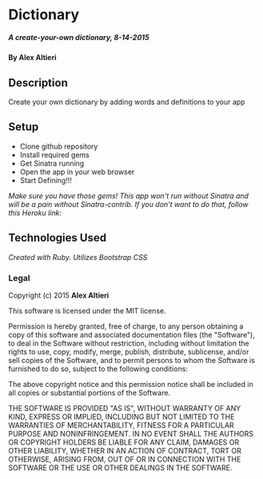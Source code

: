 # Dictionary

##### A create-your-own dictionary, 8-14-2015

#### By Alex Altieri

## Description

Create your own dictionary by adding words and definitions to your app

## Setup

* Clone github repository
* Install required gems
* Get Sinatra running
* Open the app in your web browser
* Start Defining!!!

_Make sure you have those gems! This app won't run without Sinatra and will be a pain without Sinatra-contrib. If you don't want to do that, follow this Heroku link:_

## Technologies Used

_Created with Ruby. Utilizes Bootstrap CSS_

### Legal

Copyright (c) 2015 **Alex Altieri**

This software is licensed under the MIT license.

Permission is hereby granted, free of charge, to any person obtaining a copy
of this software and associated documentation files (the "Software"), to deal
in the Software without restriction, including without limitation the rights
to use, copy, modify, merge, publish, distribute, sublicense, and/or sell
copies of the Software, and to permit persons to whom the Software is
furnished to do so, subject to the following conditions:

The above copyright notice and this permission notice shall be included in
all copies or substantial portions of the Software.

THE SOFTWARE IS PROVIDED "AS IS", WITHOUT WARRANTY OF ANY KIND, EXPRESS OR
IMPLIED, INCLUDING BUT NOT LIMITED TO THE WARRANTIES OF MERCHANTABILITY,
FITNESS FOR A PARTICULAR PURPOSE AND NONINFRINGEMENT. IN NO EVENT SHALL THE
AUTHORS OR COPYRIGHT HOLDERS BE LIABLE FOR ANY CLAIM, DAMAGES OR OTHER
LIABILITY, WHETHER IN AN ACTION OF CONTRACT, TORT OR OTHERWISE, ARISING FROM,
OUT OF OR IN CONNECTION WITH THE SOFTWARE OR THE USE OR OTHER DEALINGS IN
THE SOFTWARE.
